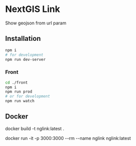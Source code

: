 # NextGIS Link

Show geojson from url param

## Installation

```bash
npm i
# for development
npm run dev-server
```

### Front

```bash
cd ./front
npm i
npm run prod
# or for development
npm run watch
```

## Docker

docker build -t nglink:latest .

docker run -it -p 3000:3000 --rm --name nglink nglink:latest
